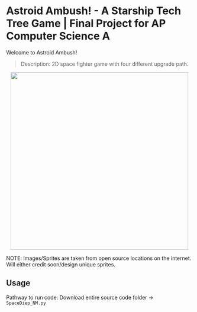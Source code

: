 # Astroid Ambush! - A Starship Tech Tree Game | Final Project for AP Computer Science A

Welcome to Astroid Ambush!
> Description: 2D space fighter game with four different upgrade path.

<p align="center">
  <img src="https://user-images.githubusercontent.com/54038104/90344593-0c99c700-dfe9-11ea-980a-cfebb59a6a1d.PNG" width="480">
</p>
NOTE: Images/Sprites are taken from open source locations on the internet. Will either credit soon/design unique sprites.

## Usage
Pathway to run code: Download entire source code folder → `SpaceDiep_NM.py`

